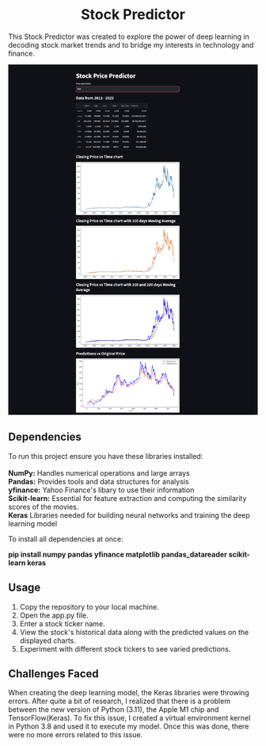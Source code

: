 <h1 align="center">Stock Predictor</h1>

This Stock Predictor was created to explore the power of deep learning in decoding stock market trends and to bridge my interests in technology and finance.

![Web App Screenshot](./Web%20App%20Picture.png)

## Dependencies
To run this project ensure you have these libraries installed:<br><br>
**NumPy:** Handles numerical operations and large arrays<br>
**Pandas:** Provides tools and data structures for analysis<br>
**yfinance:** Yahoo Finance's libary to use their information<br>
**Scikit-learn:** Essential for feature extraction and computing the similarity scores of the movies.<br>
**Keras** Libraries needed for building neural networks and training the deep learning model

To install all dependencies at once:

**pip install numpy pandas yfinance matplotlib pandas_datareader scikit-learn keras**

## Usage
1. Copy the repository to your local machine.
2. Open the app.py file.
3. Enter a stock ticker name.
4. View the stock's historical data along with the predicted values on the displayed charts.
5. Experiment with different stock tickers to see varied predictions.

## Challenges Faced

When creating the deep learning model, the Keras libraries were throwing errors. After quite a bit of research, I realized that there is a problem between the new version of Python (3.11), the Apple M1 chip and TensorFlow(Keras). To fix this issue, I created a virtual environment kernel in Python 3.8 and used it to execute my model. Once this was done, there were no more errors related to this issue.
